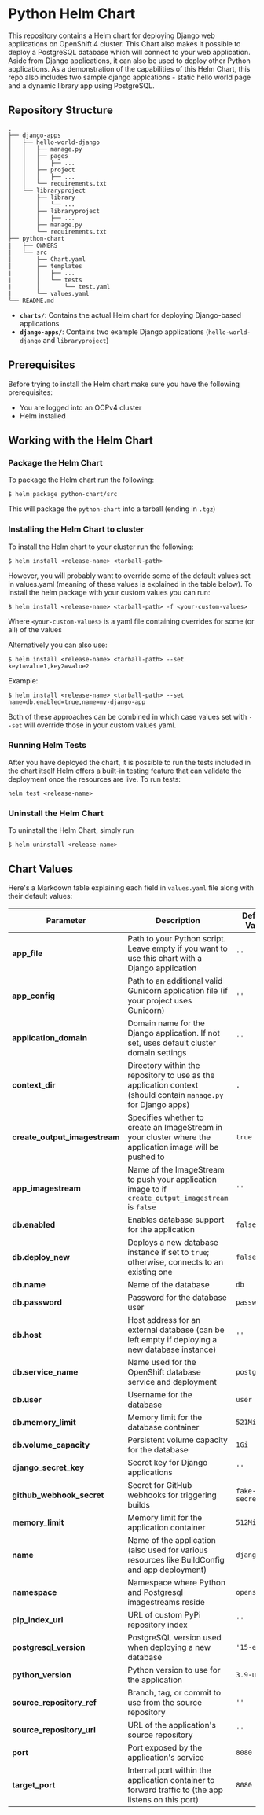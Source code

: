 # Python Helm Chart

This repository contains a Helm chart for deploying Django web applications on OpenShift 4 cluster. This Chart also makes it possible to deploy a PostgreSQL database which will connect to your web application.
Aside from Django applications, it can also be used to deploy other Python applications.
As a demonstration of the capabilities of this Helm Chart, this repo also includes two sample django applcations - static hello world page and a dynamic library app using PostgreSQL.

## Repository Structure
```
.
├── django-apps
│   ├── hello-world-django
│   │   ├── manage.py
│   │   ├── pages
│   │   │   ├── ...
│   │   ├── project
│   │   │   ├── ...
│   │   └── requirements.txt
│   └── libraryproject
│       ├── library
│       │   └── ...
│       ├── libraryproject
│       │   ├── ...
│       ├── manage.py
│       └── requirements.txt
├── python-chart
|   ├── OWNERS
|   └── src
|       ├── Chart.yaml
|       ├── templates
|       │   ├── ...
|       │   └── tests
|       │       └── test.yaml
|       └── values.yaml
└── README.md
```

-   **`charts/`**: Contains the actual Helm chart for deploying Django-based applications
-   **`django-apps/`**: Contains two example Django applications (`hello-world-django` and `libraryproject`)

## Prerequisites

Before trying to install the Helm chart make sure you have the following prerequisites:
-   You are logged into an OCPv4 cluster
-   Helm installed

## Working with the Helm Chart

### Package the Helm Chart
To package the Helm chart run the following:
```
$ helm package python-chart/src
```
This will package the `python-chart` into a tarball (ending in `.tgz`)

### Installing the Helm Chart to cluster
To install the Helm chart to your cluster run the following:
```
$ helm install <release-name> <tarball-path>
```
However, you will probably want to override some of the default values set in values.yaml (meaning of these values is explained in the table below).
To install the helm package with your custom values you can run:
```
$ helm install <release-name> <tarball-path> -f <your-custom-values>
```
Where `<your-custom-values>` is a yaml file containing overrides for some (or all) of the values

Alternatively you can also use:
```
$ helm install <release-name> <tarball-path> --set key1=value1,key2=value2
```
Example:
```
$ helm install <release-name> <tarball-path> --set name=db.enabled=true,name=my-django-app
```
Both of these approaches can be combined in which case values set with `--set` will override those in your custom values yaml.

### Running Helm Tests
After you have deployed the chart, it is possible to run the tests included in the chart itself
Helm offers a built-in testing feature that can validate the deployment once the resources are live. To run tests:
```
helm test <release-name>
```

### Uninstall the Helm Chart
To uninstall the Helm Chart, simply run
```
$ helm uninstall <release-name>
```

## Chart Values
Here's a Markdown table explaining each field in `values.yaml` file along with their default values:

| Parameter                     | Description                                                                                                    | Default Value         |
|-------------------------------|----------------------------------------------------------------------------------------------------------------|-----------------------|
| **app_file**                  | Path to your Python script. Leave empty if you want to use this chart with a Django application                | `''`                  |
| **app_config**                | Path to an additional valid Gunicorn application file (if your project uses Gunicorn)                          | `''`                  |
| **application_domain**        | Domain name for the Django application. If not set, uses default cluster domain settings                       | `''`                  |
| **context_dir**               | Directory within the repository to use as the application context (should contain `manage.py` for Django apps) | `.`                   |
| **create_output_imagestream** | Specifies whether to create an ImageStream in your cluster where the application image will be pushed to       | `true`                |
| **app_imagestream**           | Name of the ImageStream to push your application image to if `create_output_imagestream` is `false`            | `''`                  |
| **db.enabled**                | Enables database support for the application                                                                   | `false`               |
| **db.deploy_new**             | Deploys a new database instance if set to `true`; otherwise, connects to an existing one                       | `false`               |
| **db.name**                   | Name of the database                                                                                           | `db`                  |
| **db.password**               | Password for the database user                                                                                 | `password`            |
| **db.host**                   | Host address for an external database (can be left empty if deploying a new database instance)                 | `''`                  |
| **db.service_name**           | Name used for the OpenShift database service and deployment                                                    | `postgresql`          |
| **db.user**                   | Username for the database                                                                                      | `user`                |
| **db.memory_limit**           | Memory limit for the database container                                                                        | `521Mi`               |
| **db.volume_capacity**        | Persistent volume capacity for the database                                                                    | `1Gi`                 |
| **django_secret_key**         | Secret key for Django applications                                                                             | `''`                  |
| **github_webhook_secret**     | Secret for GitHub webhooks for triggering builds                                                               | `fake-gh-secret`      |
| **memory_limit**              | Memory limit for the application container                                                                     | `512Mi`               |
| **name**                      | Name of the application (also used for various resources like BuildConfig and app deployment)                  | `django-app`          |
| **namespace**                 | Namespace where Python and Postgresql imagestreams reside                                                      | `openshift`           |
| **pip_index_url**             | URL of custom PyPi repository index                                                                            | `''`                  |
| **postgresql_version**        | PostgreSQL version used when deploying a new database                                                          | `'15-el9'`            |
| **python_version**            | Python version to use for the application                                                                      | `3.9-ubi9`            |
| **source_repository_ref**     | Branch, tag, or commit to use from the source repository                                                       | `''`                  |
| **source_repository_url**     | URL of the application's source repository                                                                     | `''`                  |
| **port**                      | Port exposed by the application's service                                                                      | `8080`                |
| **target_port**               | Internal port within the application container to forward traffic to (the app listens on this port)            | `8080`                |

